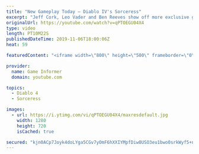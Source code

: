 ```yaml
---
title: "New Gameplay Today – Diablo IV's Sorceress"
excerpt: "Jeff Cork, Leo Vader and Ben Reeves show off more exclusive gameplay of Diablo IV, which can be viewed without commentary at ..."
originalUrl: https://youtube.com/watch?v=qPTOEGU04X4
type: video
length: PT10M22S
publishedDateTime: 2019-11-06T18:00:06Z
heat: 59

featuredContent: "<iframe width=\"800\" height=\"500\" frameborder=\"0\" src=\"https://www.youtube.com/embed/qPTOEGU04X4\" allow=\"accelerometer; autoplay; encrypted-media; gyroscope; picture-in-picture\" allowfullscreen></iframe>"

provider:
  name: Game Informer
  domain: youtube.com

topics:
  - Diablo 4
  - Sorceress

images:
  - url: https://i.ytimg.com/vi/qPTOEGU04X4/maxresdefault.jpg
    width: 1280
    height: 720
    isCached: true

secured: "kjn0ACp7Joyk4doLYga5CGv7yOmF6hXXIYMpfDiw0USO3eu1bwo0srkWyf5+ndzHKOpbsq6Iu4rPQSEG0DefTiflvTRxgQEbSf2KRHTiNzJcN2FYEr9gSuLfxlwTWaWt5ogU5KH+EzWmIyV/OhGgPh5++l/M0Oe2sgBaK9cpU8mJJoiMMGE5POWKYYFPYNAlO14/D5R9SPKcD7nZ0NOyzMsKWbGlKVy9U827h8bblm8bARJ5J+eKOPJxF7O7Oaf8Onmt5TlXNnYYDWfw4J9/BuWDzJtw+mwrk106M1w6S23TAEydBgnQWhWaqQ4OywpTz8ng74m1rWibtTAMGQkuR+QANzHAw+xvACPMF7LM9Ib3qjETDo3LTqeSxmFOVtnmKzQqjkMBL/+ggal8voIiEQcbj+QUJGNoBHjb8AgdW62Qg3JXBg+BGjQbU2TLgOV2;hE8xuwpJZfY4tq3OJldxSA=="
---
```


